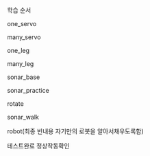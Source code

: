 학습 순서

one_servo

many_servo

one_leg

many_leg

sonar_base

sonar_practice

rotate

sonar_walk

robot(최종 빈내용 자기만의 로봇을 알아서채우도록함)

테스트완료 정상작동확인
